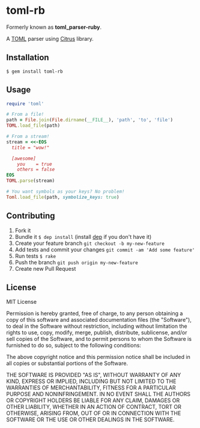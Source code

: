toml-rb
=======

Formerly known as __toml_parser-ruby__.

A [TOML](https://github.com/mojombo/toml) parser using [Citrus](http://mjijackson.com/citrus/example.html) library.


Installation
------------

    $ gem install toml-rb

Usage
-----

```ruby
require 'toml'

# From a file!
path = File.join(File.dirname(__FILE__), 'path', 'to', 'file')
TOML.load_file(path)

# From a stream!
stream = <<-EOS
  title = "wow!"

  [awesome]
    you    = true
    others = false
EOS
TOML.parse(stream)

# You want symbols as your keys? No problem!
Toml.load_file(path, symbolize_keys: true)
```

Contributing
------------

1. Fork it
2. Bundle it `$ dep install` (install [dep](https://github.com/cyx/dep) if you don't have it)
3. Create your feature branch `git checkout -b my-new-feature`
4. Add tests and commit your changes `git commit -am 'Add some feature'`
5. Run tests `$ rake`
6. Push the branch `git push origin my-new-feature`
7. Create new Pull Request

License
-------

MIT License

Permission is hereby granted, free of charge, to any person obtaining
a copy of this software and associated documentation files (the
"Software"), to deal in the Software without restriction, including
without limitation the rights to use, copy, modify, merge, publish,
distribute, sublicense, and/or sell copies of the Software, and to
permit persons to whom the Software is furnished to do so, subject to
the following conditions:

The above copyright notice and this permission notice shall be
included in all copies or substantial portions of the Software.

THE SOFTWARE IS PROVIDED "AS IS", WITHOUT WARRANTY OF ANY KIND,
EXPRESS OR IMPLIED, INCLUDING BUT NOT LIMITED TO THE WARRANTIES OF
MERCHANTABILITY, FITNESS FOR A PARTICULAR PURPOSE AND
NONINFRINGEMENT. IN NO EVENT SHALL THE AUTHORS OR COPYRIGHT HOLDERS BE
LIABLE FOR ANY CLAIM, DAMAGES OR OTHER LIABILITY, WHETHER IN AN ACTION
OF CONTRACT, TORT OR OTHERWISE, ARISING FROM, OUT OF OR IN CONNECTION
WITH THE SOFTWARE OR THE USE OR OTHER DEALINGS IN THE SOFTWARE.
